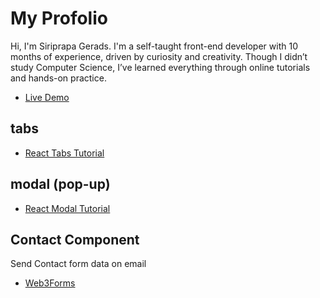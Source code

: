 # My Profolio
Hi, I'm Siriprapa Gerads.
I'm a self-taught front-end developer with 10 months of experience, driven by curiosity and creativity. Though I didn’t study Computer Science, I’ve learned everything through online tutorials and hands-on practice.
- [Live Demo](https://siriprapagerads.netlify.app/)

## tabs
- [React Tabs Tutorial](https://www.youtube.com/watch?v=WkREeDy2WQ4)

## modal (pop-up)
- [React Modal Tutorial](https://www.youtube.com/watch?v=9DwGahSqcEc&t=15s)

## Contact Component
Send Contact form data on email
- [Web3Forms](https://web3forms.com/)

